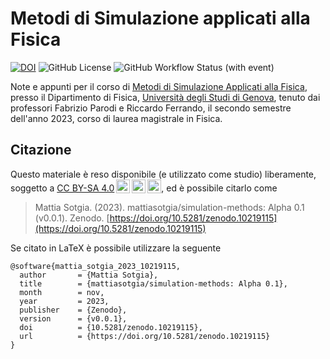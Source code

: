 # Metodi di Simulazione applicati alla Fisica

[![DOI](https://zenodo.org/badge/DOI/10.5281/zenodo.10219115.svg)](https://doi.org/10.5281/zenodo.10219115)
![GitHub License](https://img.shields.io/github/license/mattiasotgia/simulation-methods?color=yellow)
![GitHub Workflow Status (with event)](https://img.shields.io/github/actions/workflow/status/mattiasotgia/simulation-methods/deploy.yml)
<!---![GitHub release (with filter)](https://img.shields.io/github/v/release/mattiasotgia/simulation-methods?color=magenta)-->

Note e appunti per il corso di [Metodi di Simulazione Applicati alla Fisica](https://corsi.unige.it/off.f/2023/ins/67330?codcla=9012), presso il Dipartimento di Fisica, [Università degli Studi di Genova](https://unige.it/), tenuto dai professori Fabrizio Parodi e Riccardo Ferrando, il secondo semestre dell'anno 2023, corso di laurea magistrale in Fisica. 


## Citazione

Questo materiale è reso disponibile (e utilizzato come studio) liberamente, soggetto a <a href="http://creativecommons.org/licenses/by-sa/4.0/?ref=chooser-v1" target="_blank" rel="license noopener noreferrer" style="display:inline-block;">CC BY-SA 4.0<img style="height:22px!important;margin-left:3px;vertical-align:text-bottom;" src="https://mirrors.creativecommons.org/presskit/icons/cc.svg?ref=chooser-v1"><img style="height:22px!important;margin-left:3px;vertical-align:text-bottom;" src="https://mirrors.creativecommons.org/presskit/icons/by.svg?ref=chooser-v1"><img style="height:22px!important;margin-left:3px;vertical-align:text-bottom;" src="https://mirrors.creativecommons.org/presskit/icons/sa.svg?ref=chooser-v1"></a>, ed è possibile citarlo come

> Mattia Sotgia. (2023). mattiasotgia/simulation-methods: Alpha 0.1 (v0.0.1). Zenodo. [https://doi.org/10.5281/zenodo.10219115](https://doi.org/10.5281/zenodo.10219115)


Se citato in LaTeX è possibile utilizzare la seguente

```
@software{mattia_sotgia_2023_10219115,
  author       = {Mattia Sotgia},
  title        = {mattiasotgia/simulation-methods: Alpha 0.1},
  month        = nov,
  year         = 2023,
  publisher    = {Zenodo},
  version      = {v0.0.1},
  doi          = {10.5281/zenodo.10219115},
  url          = {https://doi.org/10.5281/zenodo.10219115}
}
```
